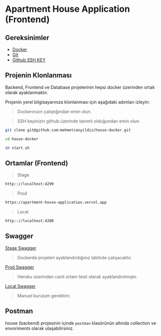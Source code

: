 # Apartment House Application (Frontend)

## Gereksinimler

- [Docker](https://www.docker.com/products/docker-desktop/)
- [Git](https://git-scm.com/downloads)
- [Github SSH KEY](https://www.youtube.com/watch?v=YIDBZ8ZQ25g)

## Projenin Klonlanması

Backend, Frontend ve Database projelerinin hepsi docker üzerinden ortak olarak ayaklanmaktır.

Projenin yerel bilgisayarınıza klonlanması için aşağıdaki adımları izleyin:

>Dockerınızın çalıştığından emin olun.

>SSH keyinizin github üzerinde tanımlı olduğundan emin olun.

```sh
git clone git@github.com:mehmetcanyildiz/house-docker.git

cd house-docker

sh start.sh
```

## Ortamlar (Frontend)

 > Stage
 ```sh
http:://localhost:4299
```

 > Prod
 ```sh
https://apartment-house-application.vercel.app
```

 > Local
 ```sh
http:://localhost:4200
```

## Swagger

[Stage Swagger](http:://localhost:8099/swagger-ui/index.html)

  > Dockerda projeleri ayaklandırdığınız taktirde çalışacaktır.

[Prod Swagger](https://house-application-2c2abb3720c7.herokuapp.com/swagger-ui/index.html) 

  > Heroku üzerinden canlı ortam testi olarak ayaklandırılmıştır.

[Local Swagger](http:://localhost:8090/swagger-ui/index.html)

 > Manuel kurulum gerektirir.

## Postman

house (backend) projesinin içinde ```postman``` klasörünün altında collection ve envoriments olarak ulaşabilirsiniz.
